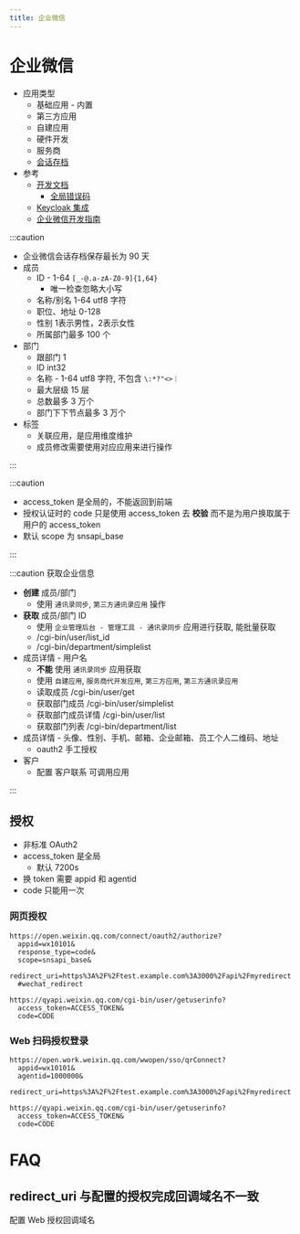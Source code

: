 ```yaml
---
title: 企业微信
---
```


# 企业微信

- 应用类型
  - 基础应用 - 内置
  - 第三方应用
  - 自建应用
  - 硬件开发
  - 服务商
  - [会话存档](./wecom-archive.md)
- 参考
  - [开发文档](https://work.weixin.qq.com/api/doc/)
    - [全局错误码](https://work.weixin.qq.com/api/doc/90001/90148/90455)
  - [Keycloak 集成](https://www.kkzxak47.com/2019/07/30/使用企业微信登录keycloak/)
  - [企业微信开发指南](https://zhuanlan.zhihu.com/p/36320213)

:::caution

- 企业微信会话存档保存最长为 90 天
- 成员
  - ID - 1-64 `[_-@.a-zA-Z0-9]{1,64}`
    - 唯一检查忽略大小写
  - 名称/别名 1-64 utf8 字符
  - 职位、地址 0-128
  - 性别 1表示男性，2表示女性
  - 所属部门最多 100 个
- 部门
  - 跟部门 1
  - ID int32
  - 名称 - 1-64 utf8 字符, 不包含 `\:*?"<>｜`
  - 最大层级 15 层
  - 总数最多 3 万个
  - 部门下下节点最多 3 万个
- 标签
  - 关联应用，是应用维度维护
  - 成员修改需要使用对应应用来进行操作

:::

:::caution

- access_token 是全局的，不能返回到前端
- 授权认证时的 code 只是使用 access_token 去 **校验** 而不是为用户换取属于用户的 access_token
- 默认 scope 为 snsapi_base

:::

:::caution 获取企业信息

- **创建** 成员/部门
  - 使用 `通讯录同步`, `第三方通讯录应用` 操作
- **获取** 成员/部门 ID
  - 使用 `企业管理后台 - 管理工具 - 通讯录同步` 应用进行获取, 能批量获取
  - /cgi-bin/user/list_id
  - /cgi-bin/department/simplelist
- 成员详情 - 用户名
  - **不能** 使用 `通讯录同步` 应用获取
  - 使用 `自建应用`, `服务商代开发应用`, `第三方应用`, `第三方通讯录应用`
  - 读取成员 /cgi-bin/user/get
  - 获取部门成员 /cgi-bin/user/simplelist
  - 获取部门成员详情 /cgi-bin/user/list
  - 获取部门列表 /cgi-bin/department/list
- 成员详情 - 头像、性别、手机、邮箱、企业邮箱、员工个人二维码、地址
  - oauth2 手工授权
- 客户
  - 配置 客户联系 可调用应用

:::

## 授权

- 非标准 OAuth2
- access_token 是全局
  - 默认 7200s
- 换 token 需要 appid 和 agentid
- code 只能用一次

### 网页授权

```title="跳转授权"
https://open.weixin.qq.com/connect/oauth2/authorize?
  appid=wx10101&
  response_type=code&
  scope=snsapi_base&
  redirect_uri=https%3A%2F%2Ftest.example.com%3A3000%2Fapi%2Fmyredirect
  #wechat_redirect
```

```title="换取 Token"
https://qyapi.weixin.qq.com/cgi-bin/user/getuserinfo?
  access_token=ACCESS_TOKEN&
  code=CODE
```

### Web 扫码授权登录

```title="跳转授权"
https://open.work.weixin.qq.com/wwopen/sso/qrConnect?
  appid=wx10101&
  agentid=1000000&
  redirect_uri=https%3A%2F%2Ftest.example.com%3A3000%2Fapi%2Fmyredirect
```

```title="换取 Token"
https://qyapi.weixin.qq.com/cgi-bin/user/getuserinfo?
  access_token=ACCESS_TOKEN&
  code=CODE
```

# FAQ

## redirect_uri 与配置的授权完成回调域名不一致

配置 Web 授权回调域名

